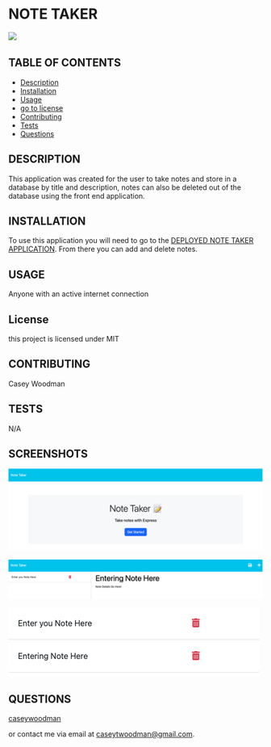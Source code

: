 # NOTE TAKER

  <img src="https://img.shields.io/badge/license-MIT-blue.svg">
   
 ## TABLE OF CONTENTS
  * [Description](#description)
  * [Installation](#installation)
  * [Usage](#usage)
  * [go to license](#license)
  * [Contributing](#contributing)
  * [Tests](#tests)
  * [Questions](#questions)
  
  ## DESCRIPTION
  This application was created for the user to take notes and store in a database by title and description, notes can also be deleted out of the database using the front end application.
    
  ## INSTALLATION
  To use this application you will need to go to the [DEPLOYED NOTE TAKER APPLICATION](https://cwnotetaker.herokuapp.com). From there you can add and delete notes.

## USAGE

Anyone with an active internet connection

## License

this project is licensed under MIT

## CONTRIBUTING

Casey Woodman

## TESTS

N/A

## SCREENSHOTS

![Home Screen when the application is loaded](./Assets/Note%20Taker%20Home%20Screen.png)

![Adding a Note to the Database](./Assets/Adding%20a%20Note.png)

![Notes that have been added, titles listed](./Assets/Notes%20that%20have%20been%20added.png)

## QUESTIONS

[caseywoodman](https://github.com/caseywoodman/note_taker)

or contact me via email at caseytwoodman@gmail.com.
